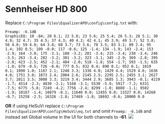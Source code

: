 # Sennheiser HD 800
Replace `C:\Program Files\EqualizerAPO\config\config.txt` with:
```
Preamp: -6.1dB
GraphicEQ: 10 -84; 20 6.1; 22 5.8; 23 5.6; 25 5.4; 26 5.3; 28 5.1; 30 4.9; 32 4.7; 35 4.5; 37 4.3; 40 4.2; 42 4.1; 45 3.9; 49 3.7; 52 3.8; 56 4.0; 59 4.0; 64 3.8; 68 3.7; 73 3.6; 78 3.5; 83 3.1; 89 2.4; 95 1.4; 102 0.5; 109 -0.0; 117 -0.6; 125 -1.4; 134 -1.9; 143 -2.4; 153 -2.9; 164 -3.0; 175 -3.1; 188 -3.2; 201 -3.4; 215 -3.4; 230 -3.4; 246 -3.5; 263 -3.4; 282 -3.2; 301 -3.2; 323 -3.1; 345 -2.9; 369 -2.8; 395 -2.8; 423 -2.5; 452 -2.1; 484 -2.0; 518 -1.8; 554 -1.7; 593 -1.5; 635 -1.0; 679 -0.5; 726 -0.0; 777 0.5; 832 0.4; 890 0.1; 952 0.1; 1019 0.1; 1090 1.0; 1167 2.1; 1248 3.3; 1336 4.0; 1429 4.4; 1529 4.6; 1636 4.0; 1751 3.0; 1873 2.4; 2004 2.6; 2145 2.5; 2295 2.5; 2455 3.1; 2627 3.7; 2811 3.5; 3008 3.3; 3219 3.4; 3444 2.9; 3685 1.3; 3943 -0.1; 4219 -1.7; 4514 -2.3; 4830 -2.1; 5168 -3.1; 5530 -5.9; 5917 -7.2; 6331 -7.5; 6775 -5.8; 7249 -4.2; 7756 -2.4; 8299 -1.0; 8880 -1.1; 9502 -1.9; 10167 -1.4; 10879 -0.1; 11640 0.0; 12455 0.0; 13327 0.0; 14260 -0.7; 15258 -2.5; 16326 -2.8; 17469 -1.8; 18692 -0.6; 20000 0.0
```
**OR** if using HeSuVi replace `C:\Program Files\EqualizerAPO\config\HeSuVi\eq.txt` and omit `Preamp: -6.1dB` and instead set Global volume in the UI for both channels to **-61**.
![](https://raw.githubusercontent.com/jaakkopasanen/AutoEq/master/results/Sonoma%20Model%20One/innerfidelity/onear/Sennheiser%20HD%20800/Sennheiser%20HD%20800.png)